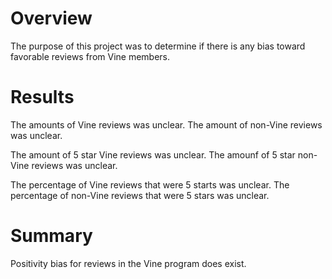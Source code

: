 # Overview
The purpose of this project was to determine if there is any bias toward favorable reviews from Vine members.

# Results
The amounts of Vine reviews was unclear.
The amount of non-Vine reviews was unclear.

The amount of 5 star Vine reviews was unclear.
The amounf of 5 star non-Vine reviews was unclear.

The percentage of Vine reviews that were 5 starts was unclear.
The percentage of non-Vine reviews that were 5 stars was unclear.

# Summary

Positivity bias for reviews in the Vine program does exist.
